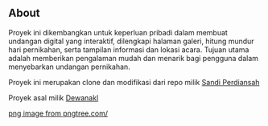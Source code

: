 ## About

Proyek ini dikembangkan untuk keperluan pribadi dalam membuat undangan digital yang interaktif,
dilengkapi halaman galeri, hitung mundur hari pernikahan, serta tampilan
informasi dan lokasi acara. Tujuan utama adalah memberikan pengalaman mudah
dan menarik bagi pengguna dalam menyebarkan undangan pernikahan.

Proyek ini merupakan clone dan modifikasi dari repo milik [Sandi Perdiansah](https://github.com/sdprdh/wedding-invitation)

Proyek asal milik [Dewanakl](https://github.com/dewanakl)

<a href='https://pngtree.com/freepng/cute-avatar-muslim-wedding-couple-editable-illustration-invitation-element_7886431.html'>png image from pngtree.com/</a>
